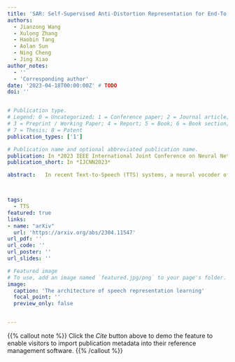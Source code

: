 ```yaml
---
title: 'SAR: Self-Supervised Anti-Distortion Representation for End-To-End Speech Model'
authors:
  - Jianzong Wang
  - Xulong Zhang
  - Haobin Tang
  - Aolan Sun
  - Ning Cheng
  - Jing Xiao
author_notes:
  - ''
  - 'Corresponding author' 
date: '2023-04-18T00:00:00Z' # TODO
doi: ''


# Publication type.
# Legend: 0 = Uncategorized; 1 = Conference paper; 2 = Journal article;
# 3 = Preprint / Working Paper; 4 = Report; 5 = Book; 6 = Book section;
# 7 = Thesis; 8 = Patent
publication_types: ['1']

# Publication name and optional abbreviated publication name.
publication: In *2023 IEEE International Joint Conference on Neural Network*
publication_short: In *IJCNN2023*

abstract:   In recent Text-to-Speech (TTS) systems, a neural vocoder often generates speech samples by solely conditioning on acoustic features predicted from an acoustic model. However, there are always distortions existing in the predicted acous- tic features, compared to those of the groundtruth, especially in the common case of poor acoustic modeling due to low- quality training data. To overcome such limits, we propose a Self-supervised learning framework to learn an Anti-distortion acoustic Representation (SAR) to replace human-crafted acoustic features by introducing distortion prior to an auto-encoder pre- training process. The learned acoustic representation from the proposed framework is proved anti-distortion compared to the most commonly used mel-spectrogram through both objective and subjective evaluation.



tags:
  - TTS
featured: true
links:
- name: "arXiv"
  url: 'https://arxiv.org/abs/2304.11547'
url_pdf: ''
url_code: ''
url_poster: ''
url_slides: ''

# Featured image
# To use, add an image named `featured.jpg/png` to your page's folder.
image:
  caption: 'The architecture of speech representation learning'
  focal_point: ''
  preview_only: false


---
```


{{% callout note %}}
Click the _Cite_ button above to demo the feature to enable visitors to import publication metadata into their reference management software.
{{% /callout %}}

